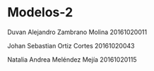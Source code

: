 # Modelos-2

Duvan Alejandro Zambrano Molina 20161020011

Johan Sebastian Ortiz Cortes 20161020043

Natalia Andrea Meléndez Mejía 20161020115
